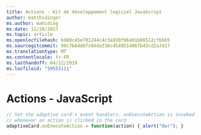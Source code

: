 ```yaml
---
title: Actions - Kit de développement logiciel JavaScript
author: matthidinger
ms.author: mahiding
ms.date: 11/28/2017
ms.topic: article
ms.openlocfilehash: bd80c45e791244c4c3a930f96a91b66512cfbbb5
ms.sourcegitcommit: 99c7b64d6fc66da336c454951406fb42cd2a7427
ms.translationtype: MT
ms.contentlocale: fr-FR
ms.lasthandoff: 04/12/2019
ms.locfileid: "59553111"
---
```

# <a name="actions---javascript"></a>Actions - JavaScript

```js
// Set the adaptive card's event handlers. onExecuteAction is invoked
// whenever an action is clicked in the card
adaptiveCard.onExecuteAction = function(action) { alert("Ow!"); }
```